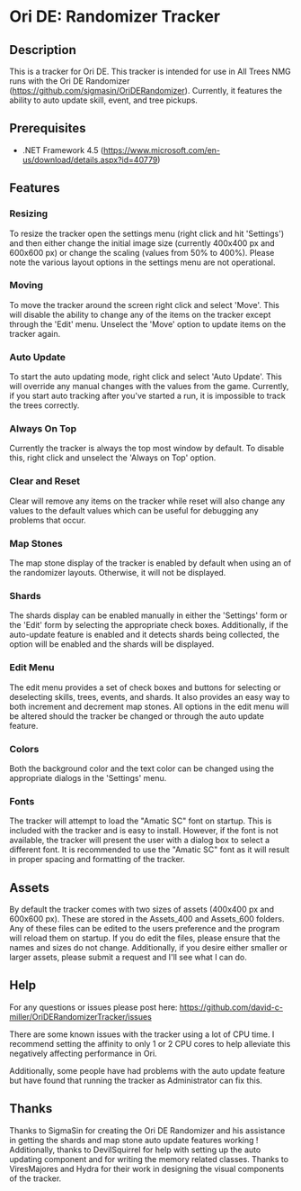 ﻿# Ori DE: Randomizer Tracker

## Description
This is a tracker for Ori DE. This tracker is intended for use in
All Trees NMG runs with the Ori DE Randomizer (https://github.com/sigmasin/OriDERandomizer). Currently, it features the ability to auto update skill, event, and tree pickups.

## Prerequisites
+ .NET Framework 4.5 (https://www.microsoft.com/en-us/download/details.aspx?id=40779)

## Features

### Resizing
To resize the tracker open the settings menu (right click and hit 'Settings') and then either change the initial image size (currently 400x400 px and 600x600 px) or change the scaling (values from 50% to 400%). Please note the various layout options in the settings menu are not operational.

### Moving
To move the tracker around the screen right click and select 'Move'. This will disable the ability to change any of the items on the tracker except through the 'Edit' menu. Unselect the 'Move' option to update items on the tracker again.

### Auto Update
To start the auto updating mode, right click and select 'Auto Update'. This will override any manual changes with the values from the game. Currently, if you start auto tracking after you've started a run, it is impossible to track the trees correctly.

### Always On Top
Currently the tracker is always the top most window by default. To disable this, right click and unselect the 'Always on Top' option.

### Clear and Reset
Clear will remove any items on the tracker while reset will also change any values to the default values which can be useful for debugging any problems that occur.

### Map Stones
The map stone display of the tracker is enabled by default when using an of the randomizer layouts. Otherwise, it will not be displayed.

### Shards
The shards display can be enabled manually in either the 'Settings' form or the 'Edit' form by selecting the appropriate check boxes. Additionally, if the auto-update feature is enabled and it detects shards being collected, the option will be enabled and the shards will be displayed.

### Edit Menu
The edit menu provides a set of check boxes and buttons for selecting or deselecting skills, trees, events, and shards. It also provides an easy way to both increment and decrement map stones. All options in the edit menu will be altered should the tracker be changed or through the auto update feature.

### Colors
Both the background color and the text color can be changed using the appropriate dialogs in the 'Settings' menu.

### Fonts
The tracker will attempt to load the "Amatic SC" font on startup. This is included with the tracker and is easy to install. However, if the font is not available, the tracker will present the user with a dialog box to select a different font. It is recommended to use the "Amatic SC" font as it will result in proper spacing and formatting of the tracker.

## Assets
By default the tracker comes with two sizes of assets (400x400 px and 600x600 px). These are stored in the Assets_400 and Assets_600 folders. Any of these files can be edited to the users preference and the program will reload them on startup. If you do edit the files, please ensure that the names and sizes do not change. Additionally, if you desire either smaller or larger assets, please submit a request and I'll see what I can do.

## Help
For any questions or issues please post here:
https://github.com/david-c-miller/OriDERandomizerTracker/issues

There are some known issues with the tracker using a lot of CPU time. I recommend setting the affinity to only 1 or 2 CPU cores to help alleviate this negatively affecting performance in Ori.

Additionally, some people have had problems with the auto update feature but have found that running the tracker as Administrator can fix this.

## Thanks
Thanks to SigmaSin for creating the Ori DE Randomizer and his assistance in getting the shards and map stone auto update features working ! Additionally, thanks to DevilSquirrel for help with setting up the auto updating component and for writing the memory related classes. Thanks to ViresMajores and Hydra for their work in designing the visual components of the tracker.
